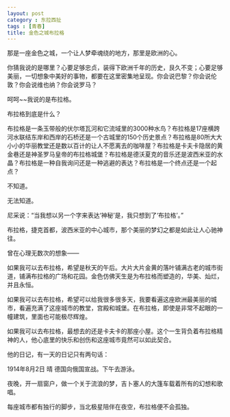 ```yaml
---
layout: post
category : 东拉西扯
tags : [青春]
title: 金色之城布拉格
---
```

那是一座金色之城，一个让人梦牵魂绕的地方，那里是欧洲的心。

你猜我说的是哪里？心要足够忠贞，装得下欧洲千年的历史，艮久不变；心要足够美丽，一切想象中美好的事物，都要在这里密集地呈现。你会说巴黎？你会说伦敦？你会说维也纳？你会说罗马？

呵呵~~我说的是布拉格。

布拉格到底是什么？

布拉格是一条玉带般的伏尔塔瓦河和它流域里的3000种水鸟？布拉格是17座横跨河水联结东岸和西岸的石桥还是一个古城里的150个历史景点？布拉格是80所大大小小的华丽教堂还是数以百计的让人不愿离去的咖啡屋？布拉格是卡夫卡隐居的黄金巷还是神圣罗马皇帝的布拉格城堡？布拉格是德沃夏克的音乐还是波西米亚的水晶？布拉格是一种自我询问还是一种逃避的表达？布拉格是一个终点还是一个起点？

不知道。

无法知道。

尼采说：“当我想以另一个字来表达‘神秘’是，我只想到了‘布拉格’。”

布拉格，捷克首都，波西米亚的中心城市，那个美丽的梦幻之都是如此让人心驰神往。

曾在心理无数次的想象——

如果我可以去布拉格，希望是秋天的午后。大片大片金黄的落叶铺满古老的城市街道，铺满布拉格的广场和花园。金色仿佛天生是为布拉格而塑造的，华美、灿烂，并且永恒。

如果我可以去布拉格，希望可以给我很多很多天，我要看遍这座欧洲最美丽的城市，看遍充满了这座城市的教堂，宫殿和城堡。在布拉格，即使是非常不起眼的一幢建筑，里面也可能极尽辉煌。

如果我可以去布拉格，最想去的还是卡夫卡的那座小屋。这个一生背负着布拉格精神的人，他心底里的快乐和创伤和这座城市竟然可以如此契合。

他的日记，有一天的日记只有两句话：

1914年8月2日 晴 德国向俄国宣战。下午去游泳。

夜晚，开一扇窗户，做一个关于流浪的梦，吉卜塞人的大篷车载着所有的幻想和歌唱。

每座城市都有独行的脚步，当北极星陪伴在夜空，布拉格便不会孤独。